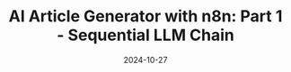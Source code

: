 ---
title: "AI Article Generator with n8n: Part 1 - Sequential LLM Chain"
date: 2024-10-27
layout: course
description: "Learn how to create an AI article generator using n8n by integrating it as a sequential LLM chain.  Discover powerful prompting techniques for better AI responses and compare it to using an AI agent."
categories: ["Automation", "Prompt Engineering"]
duration: "12 minutes"
level: "Beginner"
tags: ["OpenAI", "n8n", "LLM", "Prompting", "AI", "Article Generation", "Workflow Automation"]
thumbnail: "https://i.ytimg.com/vi/NrtTbOEvub4/sddefault.jpg"
videoId: "NrtTbOEvub4"
sections:
  - title: "🎥 Introduction: AI Article Generation with n8n"
    description: "Overview of the two-part video series focusing on building an AI article generator within n8n workflows, comparing sequential LLM chains and AI agents."
    timestamp: "00:00"
  - title: "🤔 Prompt Engineering for Better AI Output"
    description: "Discussion on effective prompting techniques, viewing AI as a new intern, and the importance of providing detailed instructions and examples."
    timestamp: "00:56"
  - title: "⚙️ Setting up the Basic LLM Chain in n8n"
    description: "Step-by-step guide on setting up a basic LLM chain in n8n, including connecting to OpenAI, choosing a model (GPT-4 0314), and configuring API keys."
    timestamp: "01:46"
  - title: "🚀 Building the Sequential LLM Chain Workflow"
    description: "Detailed explanation of creating a workflow with multiple LLM calls, breaking down the article writing process into stages (ideas, outline, headline, article), and using sequential chaining for improved results."
    timestamp: "05:07"
  - title: "✍️ Crafting Effective Prompts for Each Step"
    description: "Examples of prompts for each stage of the article writing process: generating ideas, creating an outline, formulating a headline, and writing the article itself. Emphasis on providing detailed instructions and examples."
    timestamp: "06:05"
  - title: "🤖 Running the Workflow and Analyzing the Results"
    description: "Demonstration of running the workflow, highlighting the step-by-step AI generation of an article on indoor gardening, and showcasing the improved quality compared to a single-prompt approach."
    timestamp: "10:11"
  - title: "💡 Conclusion and Next Steps"
    description: "Summary of the key takeaways, including the benefits of sequential LLM chains, a comparison to using AI agents (preview of Part 2), and links to resources."
    timestamp: "11:32"

---